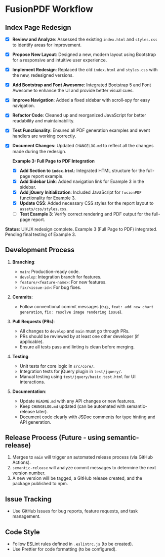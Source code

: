 # FusionPDF Workflow

## Index Page Redesign

- [x] **Review and Analyze**: Assessed the existing `index.html` and `styles.css` to identify areas for improvement.
- [x] **Propose New Layout**: Designed a new, modern layout using Bootstrap for a responsive and intuitive user experience.
- [x] **Implement Redesign**: Replaced the old `index.html` and `styles.css` with the new, redesigned versions.
- [x] **Add Bootstrap and Font Awesome**: Integrated Bootstrap 5 and Font Awesome to enhance the UI and provide better visual cues.
- [x] **Improve Navigation**: Added a fixed sidebar with scroll-spy for easy navigation.
- [x] **Refactor Code**: Cleaned up and reorganized JavaScript for better readability and maintainability.
- [x] **Test Functionality**: Ensured all PDF generation examples and event handlers are working correctly.
- [x] **Document Changes**: Updated `CHANGELOG.md` to reflect all the changes made during the redesign.

  **Example 3: Full Page to PDF Integration**
  - [x] **Add Section to `index.html`**: Integrated HTML structure for the full-page report example.
  - [x] **Add Sidebar Link**: Added navigation link for Example 3 in the sidebar.
  - [x] **Add jQuery Initialization**: Included JavaScript for `fusionPDF` functionality for Example 3.
  - [x] **Update CSS**: Added necessary CSS styles for the report layout to `assets/css/styles.css`.
  - [ ] **Test Example 3**: Verify correct rendering and PDF output for the full-page report.

**Status**: UI/UX redesign complete. Example 3 (Full Page to PDF) integrated. Pending final testing of Example 3.

## Development Process

1.  **Branching**:
    *   `main`: Production-ready code.
    *   `develop`: Integration branch for features.
    *   `feature/<feature-name>`: For new features.
    *   `fix/<issue-id>`: For bug fixes.

2.  **Commits**:
    *   Follow conventional commit messages (e.g., `feat: add new chart generation`, `fix: resolve image rendering issue`).

3.  **Pull Requests (PRs)**:
    *   All changes to `develop` and `main` must go through PRs.
    *   PRs should be reviewed by at least one other developer (if applicable).
    *   Ensure all tests pass and linting is clean before merging.

4.  **Testing**:
    *   Unit tests for core logic in `src/core/`.
    *   Integration tests for jQuery plugin in `test/jquery/`.
    *   Manual testing using `test/jquery/basic.test.html` for UI interactions.

5.  **Documentation**:
    *   Update `README.md` with any API changes or new features.
    *   Keep `CHANGELOG.md` updated (can be automated with semantic-release later).
    *   Document code clearly with JSDoc comments for type hinting and API generation.

## Release Process (Future - using semantic-release)

1.  Merges to `main` will trigger an automated release process (via GitHub Actions).
2.  `semantic-release` will analyze commit messages to determine the next version number.
3.  A new version will be tagged, a GitHub release created, and the package published to npm.

## Issue Tracking

*   Use GitHub Issues for bug reports, feature requests, and task management.

## Code Style

*   Follow ESLint rules defined in `.eslintrc.js` (to be created).
*   Use Prettier for code formatting (to be configured).
